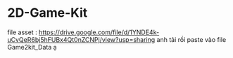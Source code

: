 # 2D-Game-Kit
file asset : https://drive.google.com/file/d/1YNDE4k-uCvQeR6bj5hFUBx4Qt0nZCNPj/view?usp=sharing
anh tải rồi paste vào file Game2kit_Data ạ
